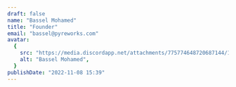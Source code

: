 ```yaml
---
draft: false
name: "Bassel Mohamed"
title: "Founder"
email: "bassel@pyreworks.com"
avatar:
  {
    src: "https://media.discordapp.net/attachments/775774648720687144/1144027087942987857/67rrdy1f.png",
    alt: "Bassel Mohamed",
  }
publishDate: "2022-11-08 15:39"
---
```

